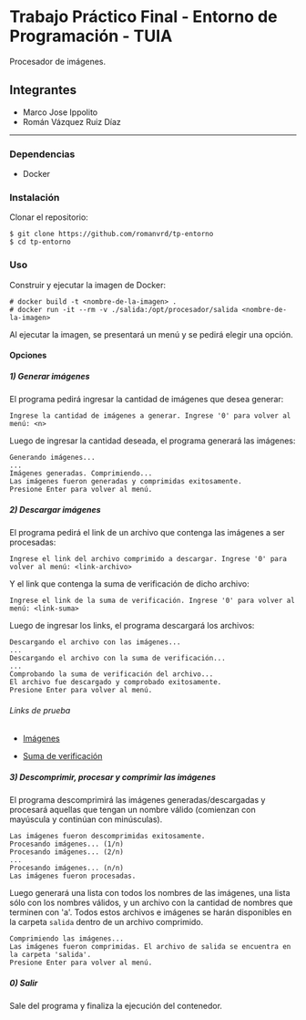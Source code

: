 # Trabajo Práctico Final - Entorno de Programación - TUIA

Procesador de imágenes.

## Integrantes

- Marco Jose Ippolito
- Román Vázquez Ruiz Díaz

---

### Dependencias

- Docker

### Instalación

Clonar el repositorio:

```console
$ git clone https://github.com/romanvrd/tp-entorno
$ cd tp-entorno
```

### Uso

Construir y ejecutar la imagen de Docker:

```console
# docker build -t <nombre-de-la-imagen> .
# docker run -it --rm -v ./salida:/opt/procesador/salida <nombre-de-la-imagen>
```

Al ejecutar la imagen, se presentará un menú y se pedirá elegir una opción.

#### Opciones

##### 1) Generar imágenes

El programa pedirá ingresar la cantidad de imágenes que desea generar:

```console
Ingrese la cantidad de imágenes a generar. Ingrese '0' para volver al menú: <n>
```

Luego de ingresar la cantidad deseada, el programa generará las imágenes:

```console
Generando imágenes...
...
Imágenes generadas. Comprimiendo...
Las imágenes fueron generadas y comprimidas exitosamente.
Presione Enter para volver al menú.
```

##### 2) Descargar imágenes

El programa pedirá el link de un archivo que contenga las imágenes a ser procesadas:

```console
Ingrese el link del archivo comprimido a descargar. Ingrese '0' para volver al menú: <link-archivo>
```

Y el link que contenga la suma de verificación de dicho archivo:

```console
Ingrese el link de la suma de verificación. Ingrese '0' para volver al menú: <link-suma>
```

Luego de ingresar los links, el programa descargará los archivos:

```console
Descargando el archivo con las imágenes...
...
Descargando el archivo con la suma de verificación...
...
Comprobando la suma de verificación del archivo...
El archivo fue descargado y comprobado exitosamente.
Presione Enter para volver al menú.
```

###### Links de prueba

- [Imágenes](https://0x0.st/Hjmo.bin)

- [Suma de verificación](https://0x0.st/HjmH.sha256)

##### 3) Descomprimir, procesar y comprimir las imágenes

El programa descomprimirá las imágenes generadas/descargadas y procesará aquellas que tengan un nombre válido (comienzan con mayúscula y continúan con minúsculas).

```console
Las imágenes fueron descomprimidas exitosamente.
Procesando imágenes... (1/n)
Procesando imágenes... (2/n)
...
Procesando imágenes... (n/n)
Las imágenes fueron procesadas.
```

Luego generará una lista con todos los nombres de las imágenes, una lista sólo con los nombres válidos, y un archivo con la cantidad de nombres que terminen con 'a'. Todos estos archivos e imágenes se harán disponibles en la carpeta `salida` dentro de un archivo comprimido.

```console
Comprimiendo las imágenes...
Las imágenes fueron comprimidas. El archivo de salida se encuentra en la carpeta 'salida'.
Presione Enter para volver al menú.
```

##### 0) Salir

Sale del programa y finaliza la ejecución del contenedor.
